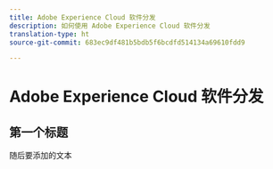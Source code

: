 ```yaml
---
title: Adobe Experience Cloud 软件分发
description: 如何使用 Adobe Experience Cloud 软件分发
translation-type: ht
source-git-commit: 683ec9df481b5bdb5f6bcdfd514134a69610fdd9

---
```



# Adobe Experience Cloud 软件分发

## 第一个标题

随后要添加的文本
